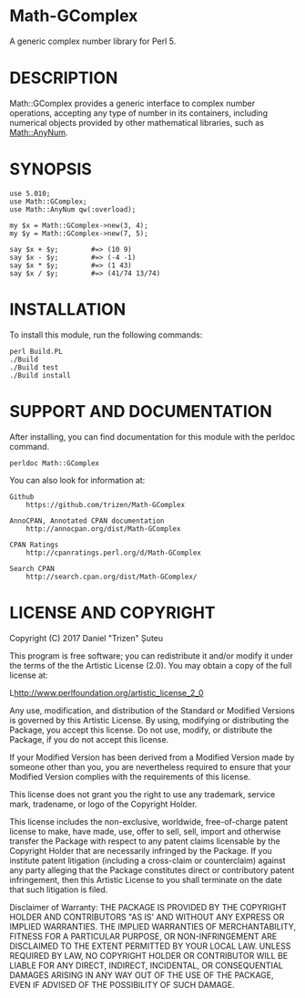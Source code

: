 # Math-GComplex

A generic complex number library for Perl 5.

# DESCRIPTION

Math::GComplex provides a generic interface to complex number operations, accepting any type of number in its containers, including numerical objects provided by other mathematical libraries, such as [Math::AnyNum](https://metacpan.org/release/Math-AnyNum).

# SYNOPSIS

    use 5.010;
    use Math::GComplex;
    use Math::AnyNum qw(:overload);

    my $x = Math::GComplex->new(3, 4);
    my $y = Math::GComplex->new(7, 5);

    say $x + $y;        #=> (10 9)
    say $x - $y;        #=> (-4 -1)
    say $x * $y;        #=> (1 43)
    say $x / $y;        #=> (41/74 13/74)

# INSTALLATION

To install this module, run the following commands:

    perl Build.PL
    ./Build
    ./Build test
    ./Build install

# SUPPORT AND DOCUMENTATION

After installing, you can find documentation for this module with the
perldoc command.

    perldoc Math::GComplex

You can also look for information at:

    Github
        https://github.com/trizen/Math-GComplex

    AnnoCPAN, Annotated CPAN documentation
        http://annocpan.org/dist/Math-GComplex

    CPAN Ratings
        http://cpanratings.perl.org/d/Math-GComplex

    Search CPAN
        http://search.cpan.org/dist/Math-GComplex/

# LICENSE AND COPYRIGHT

Copyright (C) 2017 Daniel "Trizen" Șuteu

This program is free software; you can redistribute it and/or modify it
under the terms of the the Artistic License (2.0). You may obtain a
copy of the full license at:

L<http://www.perlfoundation.org/artistic_license_2_0>

Any use, modification, and distribution of the Standard or Modified
Versions is governed by this Artistic License. By using, modifying or
distributing the Package, you accept this license. Do not use, modify,
or distribute the Package, if you do not accept this license.

If your Modified Version has been derived from a Modified Version made
by someone other than you, you are nevertheless required to ensure that
your Modified Version complies with the requirements of this license.

This license does not grant you the right to use any trademark, service
mark, tradename, or logo of the Copyright Holder.

This license includes the non-exclusive, worldwide, free-of-charge
patent license to make, have made, use, offer to sell, sell, import and
otherwise transfer the Package with respect to any patent claims
licensable by the Copyright Holder that are necessarily infringed by the
Package. If you institute patent litigation (including a cross-claim or
counterclaim) against any party alleging that the Package constitutes
direct or contributory patent infringement, then this Artistic License
to you shall terminate on the date that such litigation is filed.

Disclaimer of Warranty: THE PACKAGE IS PROVIDED BY THE COPYRIGHT HOLDER
AND CONTRIBUTORS "AS IS' AND WITHOUT ANY EXPRESS OR IMPLIED WARRANTIES.
THE IMPLIED WARRANTIES OF MERCHANTABILITY, FITNESS FOR A PARTICULAR
PURPOSE, OR NON-INFRINGEMENT ARE DISCLAIMED TO THE EXTENT PERMITTED BY
YOUR LOCAL LAW. UNLESS REQUIRED BY LAW, NO COPYRIGHT HOLDER OR
CONTRIBUTOR WILL BE LIABLE FOR ANY DIRECT, INDIRECT, INCIDENTAL, OR
CONSEQUENTIAL DAMAGES ARISING IN ANY WAY OUT OF THE USE OF THE PACKAGE,
EVEN IF ADVISED OF THE POSSIBILITY OF SUCH DAMAGE.
